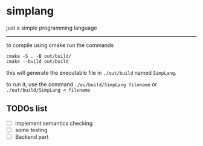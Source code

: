 # simplang
just a simple programming language

----

to compile using cmake run the commands


    cmake -S . -B out/build/
    cmake --build out/build
    
 this will generate the executable file in `./out/build` named `SimpLang`.
 
 to run it, use the command `./ou/build/SimpLang filename` or `./out/build/SimpLang < filename`


## TODOs list

- [ ] implement semantics checking
- [ ] some testing
- [ ] Backend part
